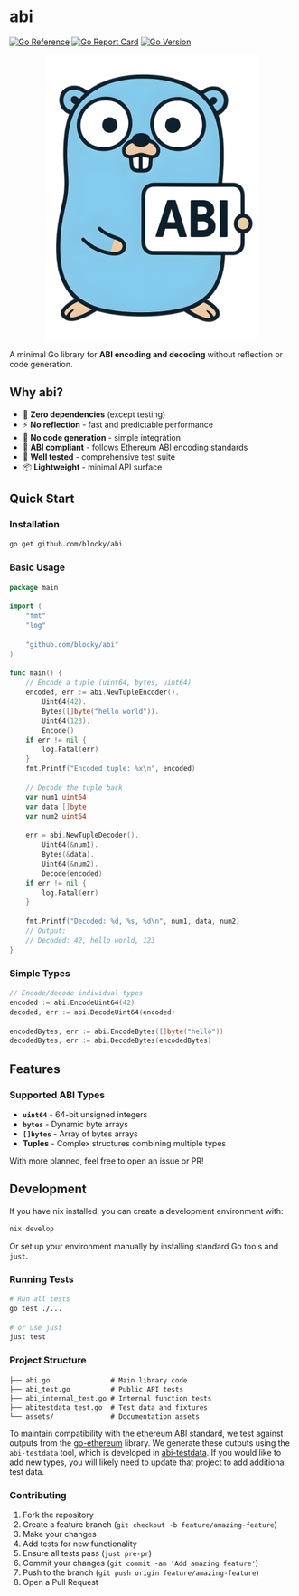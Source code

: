 # abi

[![Go Reference](https://pkg.go.dev/badge/github.com/blocky/abi.svg)](https://pkg.go.dev/github.com/blocky/abi)
[![Go Report Card](https://goreportcard.com/badge/github.com/blocky/abi)](https://goreportcard.com/report/github.com/blocky/abi)
[![Go Version](https://img.shields.io/badge/go-1.24.6+-blue.svg)](https://golang.org/dl/)

<p align="center">
  <img alt="abi gopher mascot" src="./assets/abi-gopher.png" />
</p>

A minimal Go library for **ABI encoding and decoding** without reflection or code generation.

## Why abi?

- 🚀 **Zero dependencies** (except testing)
- ⚡ **No reflection** - fast and predictable performance
- 🔧 **No code generation** - simple integration
- 📏 **ABI compliant** - follows Ethereum ABI encoding standards
- 🧪 **Well tested** - comprehensive test suite
- 📦 **Lightweight** - minimal API surface

## Quick Start

### Installation

```bash
go get github.com/blocky/abi
```

### Basic Usage

```go
package main

import (
    "fmt"
    "log"

    "github.com/blocky/abi"
)

func main() {
    // Encode a tuple (uint64, bytes, uint64)
    encoded, err := abi.NewTupleEncoder().
        Uint64(42).
        Bytes([]byte("hello world")).
        Uint64(123).
        Encode()
    if err != nil {
        log.Fatal(err)
    }
    fmt.Printf("Encoded tuple: %x\n", encoded)

    // Decode the tuple back
    var num1 uint64
    var data []byte
    var num2 uint64

    err = abi.NewTupleDecoder().
        Uint64(&num1).
        Bytes(&data).
        Uint64(&num2).
        Decode(encoded)
    if err != nil {
        log.Fatal(err)
    }

    fmt.Printf("Decoded: %d, %s, %d\n", num1, data, num2)
    // Output: 
    // Decoded: 42, hello world, 123
}
```

### Simple Types

```go
// Encode/decode individual types
encoded := abi.EncodeUint64(42)
decoded, err := abi.DecodeUint64(encoded)

encodedBytes, err := abi.EncodeBytes([]byte("hello"))
decodedBytes, err := abi.DecodeBytes(encodedBytes)
```

## Features

### Supported ABI Types

- **`uint64`** - 64-bit unsigned integers
- **`bytes`** - Dynamic byte arrays
- **`[]bytes`** - Array of bytes arrays
- **Tuples** - Complex structures combining multiple types

With more planned, feel free to open an issue or PR!

## Development

If you have nix installed, you can create a development environment with:

```bash
nix develop
```
Or set up your environment manually by installing standard Go tools and `just`.

### Running Tests

```bash
# Run all tests
go test ./...

# or use just
just test
```

### Project Structure

```
├── abi.go               # Main library code
├── abi_test.go          # Public API tests
├── abi_internal_test.go # Internal function tests
├── abitestdata_test.go  # Test data and fixtures
└── assets/              # Documentation assets
```

To maintain compatibility with the ethereum ABI standard, we test against
outputs from the [go-ethereum](https://github.com/ethereum/go-ethereum)
library.  We generate these outputs using the `abi-testdata` tool, which
is developed in [abi-testdata](https://github.com/blocky/abi-testdata).
If you would like to add new types, you will likely need to update that
project to add additional test data.

### Contributing

1. Fork the repository
2. Create a feature branch (`git checkout -b feature/amazing-feature`)
3. Make your changes
4. Add tests for new functionality
5. Ensure all tests pass (`just pre-pr`)
6. Commit your changes (`git commit -am 'Add amazing feature'`)
7. Push to the branch (`git push origin feature/amazing-feature`)
8. Open a Pull Request
